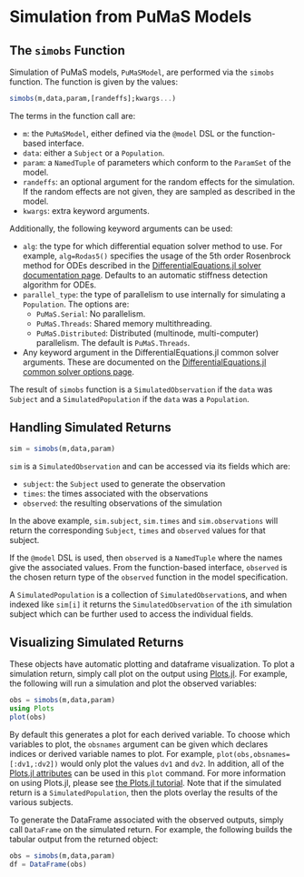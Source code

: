 # Simulation from PuMaS Models

## The `simobs` Function

Simulation of PuMaS models, `PuMaSModel`, are performed via the `simobs` function. The function
is given by the values:

```julia
simobs(m,data,param,[randeffs];kwargs...)
```

The terms in the function call are:

- `m`: the `PuMaSModel`, either defined via the `@model` DSL or the function-based
  interface.
- `data`: either a `Subject` or a `Population`.
- `param`: a `NamedTuple` of parameters which conform to the `ParamSet` of the
  model.
- `randeffs`: an optional argument for the random effects for the simulation.
  If the random effects are not given, they are sampled as described in the
  model.
- `kwargs`: extra keyword arguments.

Additionally, the following keyword arguments can be used:

- `alg`: the type for which differential
  equation solver method to use. For example, `alg=Rodas5()` specifies the usage
  of the 5th order Rosenbrock method for ODEs described in the
  [DifferentialEquations.jl solver documentation page](http://docs.juliadiffeq.org/latest/solvers/ode_solve.html#Rosenbrock-Methods-1). Defaults to an automatic stiffness
  detection algorithm for ODEs.
- `parallel_type`: the type of parallelism to use internally for simulating
  a `Population`. The options are:
  - `PuMaS.Serial`: No parallelism.
  - `PuMaS.Threads`: Shared memory multithreading.
  - `PuMaS.Distributed`: Distributed (multinode, multi-computer) parallelism.
  The default is `PuMaS.Threads`.
- Any keyword argument in the DifferentialEquations.jl common solver arguments.
  These are documented on the [DifferentialEquations.jl common solver options page](http://docs.juliadiffeq.org/latest/basics/common_solver_opts.html).

The result of `simobs` function is a `SimulatedObservation` if the `data` was
`Subject` and a `SimulatedPopulation` if the `data` was a `Population`.

## Handling Simulated Returns

```julia
sim = simobs(m,data,param)
```
`sim` is a `SimulatedObservation` and can be accessed via its fields which are:

- `subject`: the `Subject` used to generate the observation
- `times`: the times associated with the observations
- `observed`: the resulting observations of the simulation

In the above example, `sim.subject`, `sim.times` and `sim.observations` will return
the corresponding `Subject`, `times` and `observed` values for that subject.

If the `@model` DSL is used, then `observed` is a `NamedTuple` where the names
give the associated values. From the function-based interface, `observed` is
the chosen return type of the `observed` function in the model specification.

A `SimulatedPopulation` is a collection of `SimulatedObservation`s, and when
indexed like `sim[i]` it returns the `SimulatedObservation` of the `i`th
simulation subject which can be further used to access the individual fields.

## Visualizing Simulated Returns

These objects have automatic plotting and dataframe visualization. To plot
a simulation return, simply call plot on the output using
[Plots.jl](https://github.com/JuliaPlots/Plots.jl). For example, the following
will run a simulation and plot the observed variables:

```julia
obs = simobs(m,data,param)
using Plots
plot(obs)
```

By default this generates a plot for each derived variable. To choose which
variables to plot, the `obsnames` argument can be given which declares indices
or derived variable names to plot. For example, `plot(obs,obsnames=[:dv1,:dv2])`
would only plot the values `dv1` and `dv2`. In addition, all of the
[Plots.jl attributes](http://docs.juliaplots.org/latest/attributes/)
can be used in this `plot` command. For more information on using Plots.jl, please
see [the Plots.jl tutorial](http://docs.juliaplots.org/latest/tutorial/).
Note that if the simulated return is a `SimulatedPopulation`, then the plots
overlay the results of the various subjects.

To generate the DataFrame associated with the observed outputs, simply call
`DataFrame` on the simulated return. For example, the following builds the
tabular output from the returned object:

```julia
obs = simobs(m,data,param)
df = DataFrame(obs)
```
